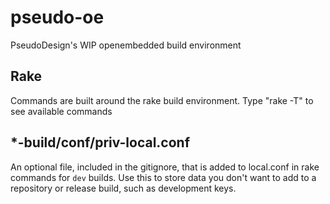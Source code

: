 # pseudo-oe

PseudoDesign's WIP openembedded build environment

## Rake

Commands are built around the rake build environment.  Type "rake -T" to see available commands

## *-build/conf/priv-local.conf

An optional file, included in the gitignore, that is added to local.conf in rake commands for `dev` builds.  Use this to store data you don't want to add to a repository or release build, such as development keys.